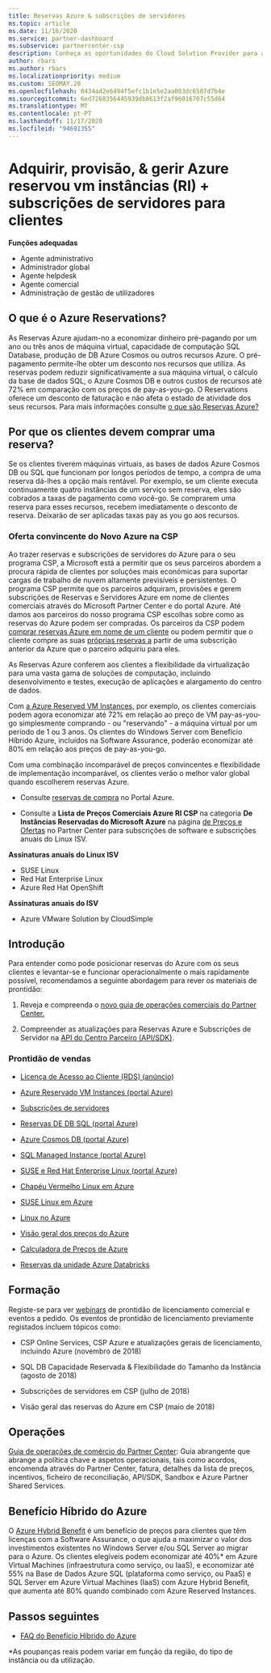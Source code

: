 ```yaml
---
title: Reservas Azure & subscrições de servidores
ms.topic: article
ms.date: 11/16/2020
ms.service: partner-dashboard
ms.subservice: partnercenter-csp
description: Conheça as oportunidades do Cloud Solution Provider para adquirir, providenciar e gerir reservas e subscrições do Azure para os clientes.
author: rbars
ms.author: rbars
ms.localizationpriority: medium
ms.custom: SEOMAY.20
ms.openlocfilehash: 0434ad2e6494f5efc1b1e5e2aa003dc6587d7b4e
ms.sourcegitcommit: 6ed7268356445939db8613f2af96016707c55d64
ms.translationtype: MT
ms.contentlocale: pt-PT
ms.lasthandoff: 11/17/2020
ms.locfileid: "94691355"
---
```

# <a name="acquire-provision--manage-azure-reserved-vm-instances-ri--server-subscriptions-for-customers"></a>Adquirir, provisão, & gerir Azure reservou vm instâncias (RI) + subscrições de servidores para clientes


**Funções adequadas**

- Agente administrativo
- Administrador global
- Agente helpdesk
- Agente comercial
- Administração de gestão de utilizadores


## <a name="what-are-azure-reservations"></a>O que é o Azure Reservations?

As Reservas Azure ajudam-no a economizar dinheiro pré-pagando por um ano ou três anos de máquina virtual, capacidade de computação SQL Database, produção de DB Azure Cosmos ou outros recursos Azure. O pré-pagamento permite-lhe obter um desconto nos recursos que utiliza. As reservas podem reduzir significativamente a sua máquina virtual, o cálculo da base de dados SQL, o Azure Cosmos DB e outros custos de recursos até 72% em comparação com os preços de pay-as-you-go. O Reservations oferece um desconto de faturação e não afeta o estado de atividade dos seus recursos. Para mais informações consulte [o que são Reservas Azure?](/azure/billing/billing-save-compute-costs-reservations)

## <a name="why-should-customers-buy-a-reservation"></a>Por que os clientes devem comprar uma reserva?

Se os clientes tiverem máquinas virtuais, as bases de dados Azure Cosmos DB ou SQL que funcionam por longos períodos de tempo, a compra de uma reserva dá-lhes a opção mais rentável. Por exemplo, se um cliente executa continuamente quatro instâncias de um serviço sem reserva, eles são cobrados a taxas de pagamento como você-go. Se comprarem uma reserva para esses recursos, recebem imediatamente o desconto de reserva. Deixarão de ser aplicadas taxas pay as you go aos recursos.

### <a name="compelling-new-azure-offer-in-csp"></a>Oferta convincente do Novo Azure na CSP

Ao trazer reservas e subscrições de servidores do Azure para o seu programa CSP, a Microsoft está a permitir que os seus parceiros abordem a procura rápida de clientes por soluções mais económicas para suportar cargas de trabalho de nuvem altamente previsíveis e persistentes. O programa CSP permite que os parceiros adquiram, provisões e gerem subscrições de Reservas e Servidores Azure em nome de clientes comerciais através do Microsoft Partner Center e do portal Azure.
Até damos aos parceiros do nosso programa CSP escolhas sobre como as reservas do Azure podem ser compradas. Os parceiros da CSP podem [comprar reservas Azure em nome de um cliente](azure-reservations-buying.md) ou podem permitir que o cliente compre as suas [próprias reservas a](give-customers-permission.md) partir de uma subscrição anterior da Azure que o parceiro adquiriu para eles.

As Reservas Azure conferem aos clientes a flexibilidade da virtualização para uma vasta gama de soluções de computação, incluindo desenvolvimento e testes, execução de aplicações e alargamento do centro de dados.

Com [a Azure Reserved VM Instances,](https://azure.microsoft.com/pricing/reserved-vm-instances/) por exemplo, os clientes comerciais podem agora economizar até 72% em relação ao preço de VM pay-as-you-go simplesmente comprando - ou "reservando" - a máquina virtual por um período de 1 ou 3 anos. Os clientes do Windows Server com Benefício Híbrido Azure, incluídos na Software Assurance, poderão economizar até 80% em relação aos preços de pay-as-you-go.

Com uma combinação incomparável de preços convincentes e flexibilidade de implementação incomparável, os clientes verão o melhor valor global quando escolherem reservas Azure.

- Consulte [reservas de compra](https://docs.microsoft.com/azure/cost-management-billing/reservations/prepare-buy-reservation#purchase-reservations) no Portal Azure.

- Consulte a **Lista de Preços Comerciais Azure RI CSP** na categoria **De Instâncias Reservadas do Microsoft Azure** na página [de Preços e Ofertas](https://partner.microsoft.com/dashboard/sell/pricingandoffers) no Partner Center para subscrições de software e subscrições anuais do Linux ISV.


 
**Assinaturas anuais do Linux ISV**

- SUSE Linux
- Red Hat Enterprise Linux
- Azure Red Hat OpenShift

**Assinaturas anuais do ISV**

- Azure VMware Solution by CloudSimple

## <a name="getting-started"></a>Introdução

Para entender como pode posicionar reservas do Azure com os seus clientes e levantar-se e funcionar operacionalmente o mais rapidamente possível, recomendamos a seguinte abordagem para rever os materiais de prontidão:

1. Reveja e compreenda o [novo guia de operações comerciais do Partner Center.](https://partner.microsoft.com/resources/detail/partner-center-new-commerce-operations-guide-pdf)

2. Compreender as atualizações para Reservas Azure e Subscrições de Servidor na [API do Centro Parceiro (API/SDK)](https://docs.microsoft.com/partner-center/develop/purchase-azure-reserved-vm-instances).


### <a name="sales-readiness"></a>Prontidão de vendas

- [Licença de Acesso ao Cliente (RDS) (anúncio)](https://cloudblogs.microsoft.com/windowsserver/2018/10/03/remote-desktop-services-2019-generally-available-with-windows-server-2019/)

- [Azure Reservado VM Instances (portal Azure)](https://docs.microsoft.com/azure/virtual-machines/windows/prepay-reserved-vm-instances)

- [Subscrições de servidores](https://docs.microsoft.com/partner-center/csp-software-subscriptions)

- [Reservas DE DB SQL (portal Azure)](https://docs.microsoft.com/azure/sql-database/sql-database-reserved-capacity)

- [Azure Cosmos DB (portal Azure)](https://docs.microsoft.com/azure/cosmos-db/cosmos-db-reserved-capacity)

- [SQL Managed Instance (portal Azure)](https://docs.microsoft.com/azure/sql-database/sql-database-managed-instance)

- [SUSE e Red Hat Enterprise Linux (portal Azure)](https://docs.microsoft.com/azure/virtual-machines/linux/prepay-suse-software-charges)

- [Chapéu Vermelho Linux em Azure](https://azure.com/redhat)

- [SUSE Linux em Azure](https://azure.microsoft.com/overview/linux-on-azure/suse/)

- [Linux no Azure](https://azure.microsoft.com/overview/linux-on-azure/)

- [Visão geral dos preços do Azure](https://azure.microsoft.com/pricing/)

- [Calculadora de Preços de Azure](https://azure.microsoft.com/pricing/calculator)

- [Reservas da unidade Azure Databricks](https://docs.microsoft.com/azure/billing/billing-prepay-databricks-reserved-capacity)


## <a name="training"></a>Formação

Registe-se para ver [webinars](https://commercial-licensing.eventbuilder.com/FY2019_ALL) de prontidão de licenciamento comercial e eventos a pedido.
Os eventos de prontidão de licenciamento previamente registados incluem tópicos como:

- CSP Online Services, CSP Azure e atualizações gerais de licenciamento, incluindo Azure (novembro de 2018)

- SQL DB Capacidade Reservada & Flexibilidade do Tamanho da Instância (agosto de 2018)

- Subscrições de servidores em CSP (julho de 2018)

- Visão geral das reservas do Azure em CSP (maio de 2018)

## <a name="operations"></a>Operações

[Guia de operações de comércio do Partner Center](https://partner.microsoft.com/resources/detail/partner-center-new-commerce-operations-guide-pdf): Guia abrangente que abrange a política chave e aspetos operacionais, tais como acordos, encomenda através do Partner Center, fatura, detalhes da lista de preços, incentivos, ficheiro de reconciliação, API/SDK, Sandbox e Azure Partner Shared Services.

## <a name="azure-hybrid-benefit"></a>Benefício Híbrido do Azure

O [Azure Hybrid Benefit](https://azure.microsoft.com/pricing/hybrid-benefit) é um benefício de preços para clientes que têm licenças com a Software Assurance, o que ajuda a maximizar o valor dos investimentos existentes no Windows Server e/ou SQL Server ao migrar para o Azure. Os clientes elegíveis podem economizar até 40%* em Azure Virtual Machines (infraestrutura como serviço, ou IaaS), e economizar até 55% na Base de Dados Azure SQL (plataforma como serviço, ou PaaS) e SQL Server em Azure Virtual Machines (IaaS) com Azure Hybrid Benefit, que aumenta até 80% quando combinado com Azure Reserved Instances.

## <a name="next-steps"></a>Passos seguintes

- [FAQ do Benefício Híbrido do Azure](https://azure.microsoft.com/pricing/hybrid-benefit/faq/)

*As poupanças reais podem variar em função da região, do tipo de instância ou da utilização.
